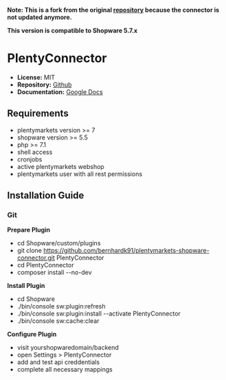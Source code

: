 **Note: This is a fork from the original [repository](https://github.com/plentymarkets/plentymarkets-shopware-connector) because the connector is not updated anymore.**

**This version is compatible to Shopware 5.7.x**

# PlentyConnector

* **License:** MIT
* **Repository:** [Github](https://github.com/bernhardk91/plentymarkets-shopware-connector)
* **Documentation:** [Google Docs](https://docs.google.com/document/d/10mPeV3xqx4We71dYQdPmJK2qvb21Rpym6FG_tKwHKfc/edit?usp=sharing)

## Requirements

* plentymarkets version >= 7
* shopware version >= 5.5
* php >= 7.1
* shell access
* cronjobs
* active plentymarkets webshop
* plentymarkets user with all rest permissions

## Installation Guide

### Git

**Prepare Plugin**
* cd Shopware/custom/plugins
* git clone https://github.com/bernhardk91/plentymarkets-shopware-connector.git PlentyConnector
* cd PlentyConnector
* composer install --no-dev

**Install Plugin**
* cd Shopware
* ./bin/console sw:plugin:refresh
* ./bin/console sw:plugin:install --activate PlentyConnector
* ./bin/console sw:cache:clear

**Configure Plugin**
* visit yourshopwaredomain/backend
* open Settings > PlentyConnector
* add and test api creddentials
* complete all necessary mappings

